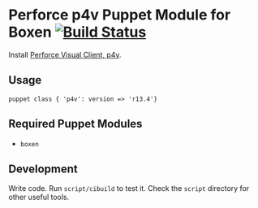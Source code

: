 # Perforce p4v Puppet Module for Boxen [![Build Status](https://travis-ci.org/zzztimbo/puppet-p4v.png?branch=master)](https://travis-ci.org/zzztimbo/puppet-p4v)

Install [Perforce Visual Client, p4v](http://perforce.com/product/components/perforce-clients).

## Usage

```puppet class { 'p4v': version => 'r13.4'} ```

## Required Puppet Modules

* `boxen`

## Development

Write code. Run `script/cibuild` to test it. Check the `script`
directory for other useful tools.
